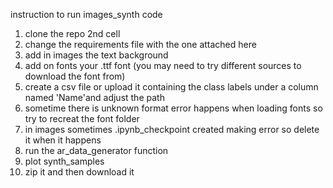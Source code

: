 instruction to run images_synth code 

1. clone the repo 2nd cell
2. change the requirements file with the one attached here
3. add in images the text background
4. add on fonts your .ttf font (you may need to try different sources to download the font from)
5. create a csv file or upload it containing the class labels under a column named 'Name'and adjust the path
6. sometime there is unknown format error happens when loading fonts so try to recreat the font folder
7. in images sometimes .ipynb_checkpoint created making error so delete it when it happens
8. run the ar_data_generator function 
9. plot synth_samples
10. zip it and then download it 
